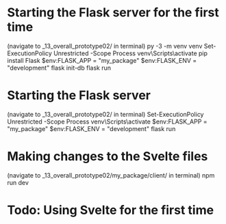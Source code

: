 # Starting the Flask server for the first time
(navigate to _13_overall_prototype02/ in terminal)
py -3 -m venv venv
Set-ExecutionPolicy Unrestricted -Scope Process
venv\Scripts\activate
pip install Flask
$env:FLASK_APP = "my_package"
$env:FLASK_ENV = "development"
flask init-db
flask run

# Starting the Flask server
(navigate to _13_overall_prototype02/ in terminal)
Set-ExecutionPolicy Unrestricted -Scope Process
venv\Scripts\activate
$env:FLASK_APP = "my_package"
$env:FLASK_ENV = "development"
flask run

# Making changes to the Svelte files
(navigate to _13_overall_prototype02/my_package/client/ in terminal)
npm run dev

# Todo: Using Svelte for the first time






